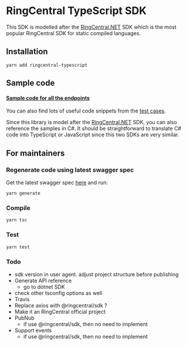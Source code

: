 # RingCentral TypeScript SDK

This SDK is modelled after the [RingCentral.NET](https://github.com/ringcentral/ringcentral.net) SDK which is the most popular RingCentral SDK for static compiled languages.


## Installation

```
yarn add ringcentral-typescript
```


## Sample code

#### [Sample code for all the endpoints](./samples.md)

You can also find lots of useful code snippets from the [test cases](./test).

Since this library is model after the [RingCentral.NET](https://github.com/ringcentral/ringcentral.net) SDK, you can also reference the samples in C#. It should be straightforward to translate C# code into TypeScript or JavaScript since this two SDKs are very similar.


## For maintainers

### Regenerate code using latest swagger spec

Get the latest swagger spec [here](https://github.com/ringcentral/RingCentral.Net/blob/master/code-generator/rc-platform-adjusted.yml) and run:

```
yarn generate
```


### Compile

```
yarn tsc
```


### Test

```
yarn test
```


### Todo

- sdk version in user agent. adjust project structure before publishing
- Generate API reference
    - go to dotnet SDK
- check other tsconfig options as well
- Travis
- Replace axios with @ringcentral/sdk ?
- Make it an RingCentral official project
- PubNub
    - if use @ringcentral/sdk, then no need to implement
- Support events
    - if use @ringcentral/sdk, then no need to implement
